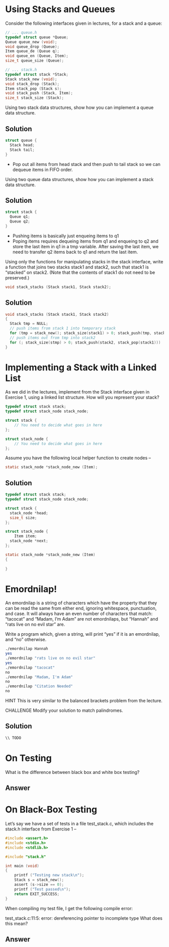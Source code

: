 # Using Stacks and Queues
Consider the following interfaces given in lectures, for a stack and a queue:
```C
// ... queue.h
typedef struct queue *Queue;
Queue queue_new (void);
void queue_drop (Queue);
Item queue_de (Queue q);
void queue_en (Queue, Item);
size_t queue_size (Queue);

// ... stack.h
typedef struct stack *Stack;
Stack stack_new (void);
void stack_drop (Stack);
Item stack_pop (Stack s);
void stack_push (Stack, Item);
size_t stack_size (Stack);
```

Using two stack data structures, show how you can implement a queue data structure.
## Solution
```C
struct queue {
  Stack head;
  Stack tail;
}
```
- Pop out all items from head stack and then push to tail stack so we can dequeue items in FIFO order.

Using two queue data structures, show how you can implement a stack data structure.
## Solution
```C
struct stack {
  Queue q1;
  Queue q2;
}
```
- Pushing items is basically just enqueing items to q1
- Poping items requires dequeing items from q1 and enqueing to q2 and store the last item in q1 in a tmp variable. After saving the last item, we need to transfer q2 items back to q1 and return the last item.

Using only the functions for manipulating stacks in the stack interface, write a function that joins two stacks stack1 and stack2, such that stack1 is “stacked” on stack2. (Note that the contents of stack1 do not need to be preserved.)
```C
void stack_stacks (Stack stack1, Stack stack2);
```
## Solution
```C
void stack_stacks (Stack stack1, Stack stack2)
{
  Stack tmp = NULL;
  // push items from stack 1 into temporary stack
  for (tmp = stack_new(); stack_size(stack1) > 0; stack_push(tmp, stack_pop(stack1)))
  // push items out from tmp into stack2
  for (; stack_size(stmp) > 0; stack_push(stack2, stack_pop(stack1)))
}
```

# Implementing a Stack with a Linked List
As we did in the lectures, implement from the Stack interface given in Exercise 1, using a linked list structure. How will you represent your stack?
```C
typedef struct stack stack;
typedef struct stack_node stack_node;

struct stack {
	// You need to decide what goes in here
};

struct stack_node {
	// You need to decide what goes in here
};
```
Assume you have the following local helper function to create nodes –
```C
static stack_node *stack_node_new (Item);
```
## Solution
```C
typedef struct stack stack;
typedef struct stack_node stack_node;

struct stack {
  stack_node *head;
  size_t size;
};

struct stack_node {
	Item item;
  stack_node *next;
};

static stack_node *stack_node_new (Item)
{
  
}
```

# Emordnilap!
An emordnilap is a string of characters which have the property that they can be read the same from either end, ignoring whitespace, punctuation, and case. It will always have an even number of characters that match: “tacocat” and “Madam, I’m Adam” are not emordnilaps, but “Hannah” and “rats live on no evil star” are.

Write a program which, given a string, will print “yes” if it is an emordnilap, and “no” otherwise.
```Bash
./emordnilap Hannah
yes
./emordnilap "rats live on no evil star"
yes
./emordnilap "tacocat"
no
./emordnilap "Madam, I'm Adam"
no
./emordnilap "Citation Needed"
no
```
HINT This is very similar to the balanced brackets problem from the lecture.

CHALLENGE Modify your solution to match palindromes.
## Solution
```C
\\ TODO
```

# On Testing
What is the difference between black box and white box testing?
## Answer


# On Black-Box Testing
Let’s say we have a set of tests in a file test_stack.c, which includes the stack.h interface from Exercise 1 –
```C
#include <assert.h>
#include <stdio.h>
#include <stdlib.h>

#include "stack.h"

int main (void)
{
	printf ("Testing new stack\n");
	Stack s = stack_new();
	assert (s->size == 0);
	printf ("Test passed\n");
	return EXIT_SUCCESS;
}
```
When compiling my test file, I get the following compile error:

test_stack.c:11:5: error: dereferencing pointer to incomplete type
What does this mean?
## Answer
